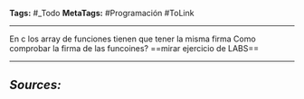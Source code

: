 **Tags:** #_Todo
**MetaTags:** #Programación  #ToLink
- - -
En c los array de funciones tienen que tener la misma firma
 Como comprobar la firma de las funcoines?
==mirar ejercicio de LABS==

- - - 
## ***Sources:***